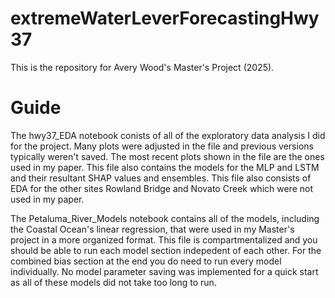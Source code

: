 # extremeWaterLeverForecastingHwy37

This is the repository for Avery Wood's Master's Project (2025).

 # Guide

 The hwy37_EDA notebook conists of all of the exploratory data analysis I did for the project. Many plots were adjusted in the file and previous versions typically weren't saved. The most recent plots shown in the file are the ones used in my paper. This file also contains the models for the MLP and LSTM and their resultant SHAP values and ensembles. This file also consists of EDA for the other sites Rowland Bridge and Novato Creek which were not used in my paper.

 The Petaluma_River_Models notebook contains all of the models, including the Coastal Ocean's linear regression, that were used in my Master's project in a more organized format. This file is compartmentalized and you should be able to run each model section indepedent of each other. For the combined bias section at the end you do need to run every model individually. No model parameter saving was implemented for a quick start as all of these models did not take too long to run. 
